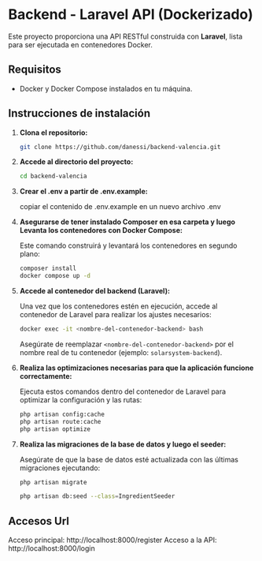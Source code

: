 
# Backend - Laravel API (Dockerizado)

Este proyecto proporciona una API RESTful construida con **Laravel**, lista para ser ejecutada en contenedores Docker.

## Requisitos 

- Docker y Docker Compose instalados en tu máquina.

## Instrucciones de instalación

1. **Clona el repositorio:**

   ```bash
   git clone https://github.com/danessi/backend-valencia.git
   ```

2. **Accede al directorio del proyecto:**

   ```bash
   cd backend-valencia
   ```
3. **Crear el .env a partir de .env.example:**

   copiar el contenido de .env.example en un nuevo archivo .env

4. **Asegurarse de tener instalado Composer en esa carpeta y luego Levanta los contenedores con Docker Compose:**

   Este comando construirá y levantará los contenedores en segundo plano:

   ```bash
   composer install
   docker compose up -d
   ```

5. **Accede al contenedor del backend (Laravel):**

   Una vez que los contenedores estén en ejecución, accede al contenedor de Laravel para realizar los ajustes necesarios:

   ```bash
   docker exec -it <nombre-del-contenedor-backend> bash
   ```

   Asegúrate de reemplazar `<nombre-del-contenedor-backend>` por el nombre real de tu contenedor (ejemplo: `solarsystem-backend`).

6. **Realiza las optimizaciones necesarias para que la aplicación funcione correctamente:**

   Ejecuta estos comandos dentro del contenedor de Laravel para optimizar la configuración y las rutas:

   ```bash
   php artisan config:cache
   php artisan route:cache
   php artisan optimize
   ```

7. **Realiza las migraciones de la base de datos y luego el seeder:**

   Asegúrate de que la base de datos esté actualizada con las últimas migraciones ejecutando:

   ```bash
   php artisan migrate
   ```

   ```bash
   php artisan db:seed --class=IngredientSeeder
   ```

## Accesos Url

Acceso principal: http://localhost:8000/register 
Acceso a la API: http://localhost:8000/login